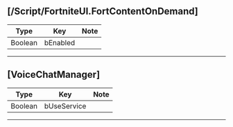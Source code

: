 ## [/Script/FortniteUI.FortContentOnDemand]
| Type | Key | Note |
| -------- | -------- | -------- |
| Boolean | bEnabled | |


---

## [VoiceChatManager]
| Type | Key | Note |
| -------- | -------- | -------- |
| Boolean | bUseService | |


---
